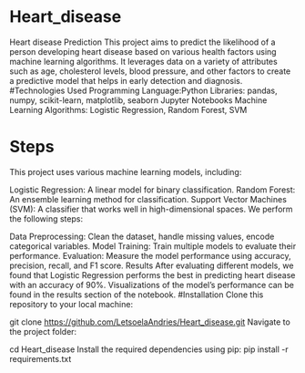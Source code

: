 # Heart_disease
Heart disease Prediction
This project aims to predict the likelihood of a person developing heart disease based on various health factors using machine learning algorithms. It leverages data on a variety of attributes such as age, cholesterol levels, blood pressure, and other factors to create a predictive model that helps in early detection and diagnosis.
#Technologies Used
 Programming Language:Python
Libraries: pandas, numpy, scikit-learn, matplotlib, seaborn
Jupyter Notebooks 
Machine Learning Algorithms: Logistic Regression, Random Forest, SVM
# Steps
This project uses various machine learning models, including:

Logistic Regression: A linear model for binary classification.
Random Forest: An ensemble learning method for classification.
Support Vector Machines (SVM): A classifier that works well in high-dimensional spaces.
We perform the following steps:

Data Preprocessing: Clean the dataset, handle missing values, encode categorical variables.
Model Training: Train multiple models to evaluate their performance.
Evaluation: Measure the model performance using accuracy, precision, recall, and F1 score.
Results
After evaluating different models, we found that Logistic Regression performs the best in predicting heart disease with an accuracy of 90%. Visualizations of the model’s performance can be found in the results section of the notebook.
#Installation
Clone this repository to your local machine:

git clone https://github.com/LetsoelaAndries/Heart_disease.git
Navigate to the project folder:

cd Heart_disease
Install the required dependencies using pip:
pip install -r requirements.txt
